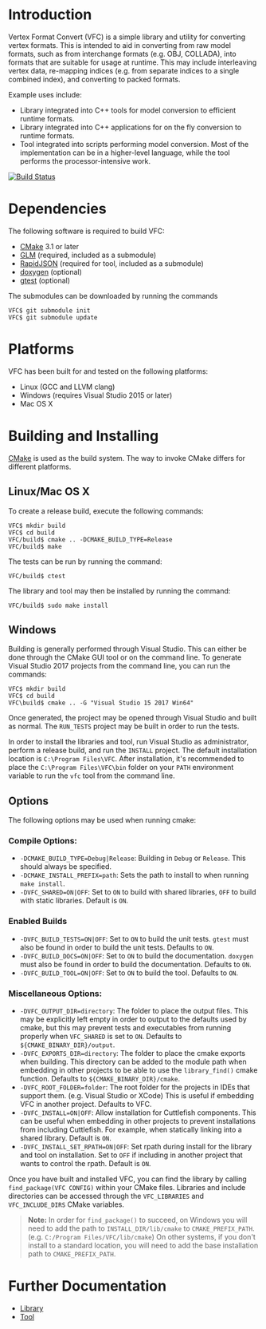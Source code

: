 # Introduction

Vertex Format Convert (VFC) is a simple library and utility for converting vertex formats. This is intended to aid in converting from raw model formats, such as from interchange formats (e.g. OBJ, COLLADA), into formats that are suitable for usage at runtime. This may include interleaving vertex data, re-mapping indices (e.g. from separate indices to a single combined index), and converting to packed formats.

Example uses include:

* Library integrated into C++ tools for model conversion to efficient runtime formats.
* Library integrated into C++ applications for on the fly conversion to runtime formats.
* Tool integrated into scripts performing model conversion. Most of the implementation can be in a higher-level language, while the tool performs the processor-intensive work.

[![Build Status](https://dev.azure.com/akb825/DeepSea/_apis/build/status/akb825.VertexFormatConvert?branchName=master)](https://dev.azure.com/akb825/DeepSea/_build/latest?definitionId=6&branchName=master)

# Dependencies

The following software is required to build VFC:

* [CMake](https://cmake.org/) 3.1 or later
* [GLM](https://glm.g-truc.net/) (required, included as a submodule)
* [RapidJSON](https://rapidjson.org/) (required for tool, included as a submodule)
* [doxygen](http://www.stack.nl/~dimitri/doxygen/) (optional)
* [gtest](https://github.com/google/googletest) (optional)

The submodules can be downloaded by running the commands

	VFC$ git submodule init
	VFC$ git submodule update

# Platforms

VFC has been built for and tested on the following platforms:

* Linux (GCC and LLVM clang)
* Windows (requires Visual Studio 2015 or later)
* Mac OS X

# Building and Installing

[CMake](https://cmake.org/) is used as the build system. The way to invoke CMake differs for different platforms.

## Linux/Mac OS X

To create a release build, execute the following commands:

	VFC$ mkdir build
	VFC$ cd build
	VFC/build$ cmake .. -DCMAKE_BUILD_TYPE=Release
	VFC/build$ make

The tests can be run by running the command:

	VFC/build$ ctest

The library and tool may then be installed by running the command:

	VFC/build$ sudo make install

## Windows

Building is generally performed through Visual Studio. This can either be done through the CMake GUI tool or on the command line. To generate Visual Studio 2017 projects from the command line, you can run the commands:

	VFC$ mkdir build
	VFC$ cd build
	VFC\build$ cmake .. -G "Visual Studio 15 2017 Win64"

Once generated, the project may be opened through Visual Studio and built as normal. The `RUN_TESTS` project may be built in order to run the tests.

In order to install the libraries and tool, run Visual Studio as administrator, perform a release build, and run the `INSTALL` project. The default installation location is `C:\Program Files\VFC`. After installation, it's recommended to place the `C:\Program Files\VFC\bin` folder on your `PATH` environment variable to run the `vfc` tool from the command line.

## Options

The following options may be used when running cmake:

### Compile Options:

* `-DCMAKE_BUILD_TYPE=Debug|Release`: Building in `Debug` or `Release`. This should always be specified.
* `-DCMAKE_INSTALL_PREFIX=path`: Sets the path to install to when running `make install`.
* `-DVFC_SHARED=ON|OFF`: Set to `ON` to build with shared libraries, `OFF` to build with static libraries. Default is `ON`.

### Enabled Builds

* `-DVFC_BUILD_TESTS=ON|OFF`: Set to `ON` to build the unit tests. `gtest` must also be found in order to build the unit tests. Defaults to `ON`.
* `-DVFC_BUILD_DOCS=ON|OFF`: Set to `ON` to build the documentation. `doxygen` must also be found in order to build the documentation. Defaults to `ON`.
* `-DVFC_BUILD_TOOL=ON|OFF`: Set to `ON` to build the tool. Defaults to `ON`.

### Miscellaneous Options:

* `-DVFC_OUTPUT_DIR=directory`: The folder to place the output files. This may be explicitly left empty in order to output to the defaults used by cmake, but this may prevent tests and executables from running properly when `VFC_SHARED` is set to `ON`. Defaults to `${CMAKE_BINARY_DIR}/output`.
* `-DVFC_EXPORTS_DIR=directory`: The folder to place the cmake exports when building. This directory can be added to the module path when embedding in other projects to be able to use the `library_find()` cmake function. Defaults to `${CMAKE_BINARY_DIR}/cmake`.
* `-DVFC_ROOT_FOLDER=folder`: The root folder for the projects in IDEs that support them. (e.g. Visual Studio or XCode) This is useful if embedding VFC in another project. Defaults to VFC.
* `-DVFC_INSTALL=ON|OFF`: Allow installation for Cuttlefish components. This can be useful when embedding in other projects to prevent installations from including Cuttlefish. For example, when statically linking into a shared library. Default is `ON`.
* `-DVFC_INSTALL_SET_RPATH=ON|OFF`: Set rpath during install for the library and tool on installation. Set to `OFF` if including in another project that wants to control the rpath. Default is `ON`.

Once you have built and installed VFC, you can find the library by calling `find_package(VFC CONFIG)` within your CMake files. Libraries and include directories can be accessed through the `VFC_LIBRARIES` and `VFC_INCLUDE_DIRS` CMake variables.

> **Note:** In order for `find_package()` to succeed, on Windows you will need to add the path to `INSTALL_DIR/lib/cmake` to `CMAKE_PREFIX_PATH`. (e.g. `C:/Program Files/VFC/lib/cmake`) On other systems, if you don't install to a standard location, you will need to add the base installation path to `CMAKE_PREFIX_PATH`.

# Further Documentation

* [Library](lib/README.md)
* [Tool](tool/README.md)
